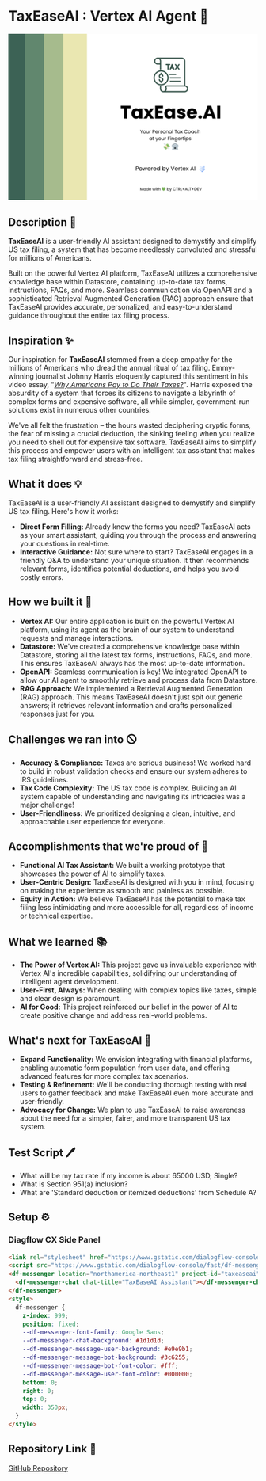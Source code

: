 # **TaxEaseAI : Vertex AI Agent 🤖**

![TaxEaseAI Banner](assets/banner.png)

## **Description 🎃**

**TaxEaseAI** is a user-friendly AI assistant designed to demystify and simplify US tax filing, a system that has become needlessly convoluted and stressful for millions of Americans.

Built on the powerful Vertex AI platform, TaxEaseAI utilizes a comprehensive knowledge base within Datastore, containing up-to-date tax forms, instructions, FAQs, and more. Seamless communication via OpenAPI and a sophisticated Retrieval Augmented Generation (RAG) approach ensure that TaxEaseAI provides accurate, personalized, and easy-to-understand guidance throughout the entire tax filing process.

## **Inspiration ✨**

Our inspiration for **TaxEaseAI** stemmed from a deep empathy for the millions of Americans who dread the annual ritual of tax filing. Emmy-winning journalist Johnny Harris eloquently captured this sentiment in his video essay,  "[*Why Americans Pay to Do Their Taxes?*](https://www.youtube.com/watch?v=ZhV4Z76mXrI)". Harris exposed the absurdity of a system that forces its citizens to navigate a labyrinth of complex forms and expensive software, all while simpler, government-run solutions exist in numerous other countries.

We've all felt the frustration – the hours wasted deciphering cryptic forms, the fear of missing a crucial deduction, the sinking feeling when you realize you need to shell out for expensive tax software. TaxEaseAI aims to simplify this process and empower users with an intelligent tax assistant that makes tax filing straightforward and stress-free.

## **What it does 💡**

TaxEaseAI is a user-friendly AI assistant designed to demystify and simplify US tax filing. Here's how it works:

* **Direct Form Filling:** Already know the forms you need? TaxEaseAI acts as your smart assistant, guiding you through the process and answering your questions in real-time.
* **Interactive Guidance:** Not sure where to start? TaxEaseAI engages in a friendly Q&A to understand your unique situation. It then recommends relevant forms, identifies potential deductions, and helps you avoid costly errors.

## **How we built it 🧐**

* **Vertex AI:** Our entire application is built on the powerful Vertex AI platform, using its agent as the brain of our system to understand requests and manage interactions.
* **Datastore:** We've created a comprehensive knowledge base within Datastore, storing all the latest tax forms, instructions, FAQs, and more. This ensures TaxEaseAI always has the most up-to-date information.
* **OpenAPI:** Seamless communication is key! We integrated OpenAPI to allow our AI agent to smoothly retrieve and process data from Datastore.
* **RAG Approach:** We implemented a Retrieval Augmented Generation (RAG) approach. This means TaxEaseAI doesn't just spit out generic answers; it retrieves relevant information and crafts personalized responses just for you.

## **Challenges we ran into 🛇**

* **Accuracy & Compliance:** Taxes are serious business! We worked hard to build in robust validation checks and ensure our system adheres to IRS guidelines.
* **Tax Code Complexity:** The US tax code is complex. Building an AI system capable of understanding and navigating its intricacies was a major challenge!
* **User-Friendliness:** We prioritized designing a clean, intuitive, and approachable user experience for everyone.

## **Accomplishments that we're proud of 🎉**

* **Functional AI Tax Assistant:** We built a working prototype that showcases the power of AI to simplify taxes.
* **User-Centric Design:** TaxEaseAI is designed with you in mind, focusing on making the experience as smooth and painless as possible.
* **Equity in Action:** We believe TaxEaseAI has the potential to make tax filing less intimidating and more accessible for all, regardless of income or technical expertise.

## **What we learned 📚**

* **The Power of Vertex AI:** This project gave us invaluable experience with Vertex AI's incredible capabilities, solidifying our understanding of intelligent agent development.
* **User-First, Always:** When dealing with complex topics like taxes, simple and clear design is paramount.
* **AI for Good:** This project reinforced our belief in the power of AI to create positive change and address real-world problems.

## **What's next for TaxEaseAI 🚀**

* **Expand Functionality:** We envision integrating with financial platforms, enabling automatic form population from user data, and offering advanced features for more complex tax scenarios.
* **Testing & Refinement:** We'll be conducting thorough testing with real users to gather feedback and make TaxEaseAI even more accurate and user-friendly.
* **Advocacy for Change:** We plan to use TaxEaseAI to raise awareness about the need for a simpler, fairer, and more transparent US tax system.

## **Test Script 🖊️**

* What will be my tax rate if my income is about 65000 USD, Single?
* What is Section 951(a) inclusion?
* What are 'Standard deduction or itemized deductions' from Schedule A?

## **Setup** ⚙️

### **Diagflow CX Side Panel**

```html
<link rel="stylesheet" href="https://www.gstatic.com/dialogflow-console/fast/df-messenger/prod/v1/themes/df-messenger-default.css">
<script src="https://www.gstatic.com/dialogflow-console/fast/df-messenger/prod/v1/df-messenger.js"></script>
<df-messenger location="northamerica-northeast1" project-id="taxeaseai" agent-id="8fd37925-c76a-47e1-b574-25802ef23665" language-code="en" max-query-length="-1">
  <df-messenger-chat chat-title="TaxEaseAI Assistant"></df-messenger-chat>
</df-messenger>
<style>
  df-messenger {
    z-index: 999;
    position: fixed;
    --df-messenger-font-family: Google Sans;
    --df-messenger-chat-background: #1d1d1d;
    --df-messenger-message-user-background: #e9e9b1;
    --df-messenger-message-bot-background: #3c6255;
    --df-messenger-message-bot-font-color: #fff;
    --df-messenger-message-user-font-color: #000000;
    bottom: 0;
    right: 0;
    top: 0;
    width: 350px;
  }
</style>
```

## **Repository Link 🔗**

[GitHub Repository](https://github.com/AnuragRaut08/TaxEaseAI.git)

